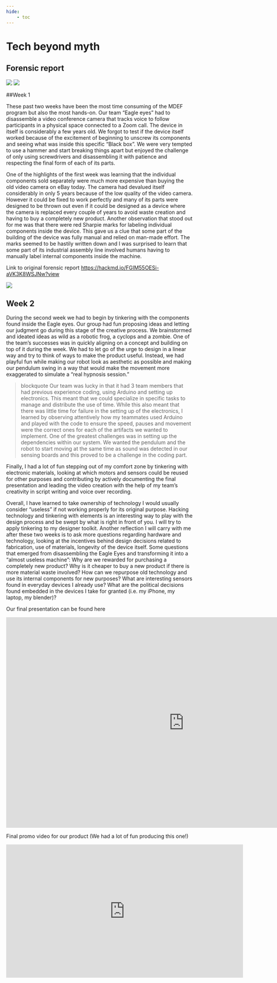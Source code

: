 ```yaml
---
hide:
    - toc
---
```


# Tech beyond myth

## Forensic report

![](../images/MT01/img3.gif)
![](../images/MT01/forensic.jpg)

##Week 1

These past two weeks have been the most time consuming of the MDEF program but also the most hands-on. Our team “Eagle eyes” had to disassemble a video conference camera that tracks voice to follow participants in a physical space connected to a Zoom call. The device in itself is considerably a few years old. We forgot to test if the device itself worked because of the excitement of beginning to unscrew its components and seeing what was inside this specific “Black box”. We were very tempted to use a hammer and start breaking things apart but enjoyed the challenge of only using screwdrivers and disassembling it with patience and respecting the final form of each of its parts.

One of the highlights of the first week was learning that the individual components sold separately were much more expensive than buying the old video camera on eBay today. The camera had devalued itself considerably in only 5 years because of the low quality of the video camera. However it could be fixed to work perfectly and many of its parts were designed to be thrown out even if it could be designed as a device where the camera is replaced every couple of years to avoid waste creation and having to buy a completely new product. Another observation that stood out for me was that there were red Sharpie marks for labeling individual components inside the device. This gave us a clue that some part of the building of the device was fully manual and relied on man-made effort. The marks seemed to be hastily written down and I was surprised to learn that some part of its industrial assembly line involved humans having to manually label internal components inside the machine.

Link to original forensic report
https://hackmd.io/FGIM55OESi-aVK3K8WSJNw?view

![](../images/MT01/forensic2.jpeg)

## Week 2
During the second week we had to begin by tinkering with the components found inside the Eagle eyes. Our group had fun proposing ideas and letting our judgment go during this stage of the creative process. We brainstormed and ideated ideas as wild as a robotic frog, a cyclops and a zombie. One of the team’s successes was in quickly aligning on a concept and building on top of it during the week. We had to let go of the urge to design in a linear way and try to think of ways to make the product useful. Instead, we had playful fun while making our robot look as aesthetic as possible and making our pendulum swing in a way that would make the movement more exaggerated to simulate a “real hypnosis session.”

>blockquote
Our team was lucky in that it had 3 team members that had previous experience coding, using Arduino and setting up electronics. This meant that we could specialize in specific tasks to manage and distribute the use of time. While this also meant that there was little time for failure in the setting up of the electronics, I learned by observing attentively how my teammates used Arduino and played with the code to ensure the speed, pauses and movement were the correct ones for each of the artifacts we wanted to implement. One of the greatest challenges was in setting up the dependencies within our system. We wanted the pendulum and the robot to start moving at the same time as sound was detected in our sensing boards and this proved to be a challenge in the coding part.

Finally, I had a lot of fun stepping out of my comfort zone by tinkering with electronic materials, looking at which motors and sensors could be reused for other purposes and contributing by actively documenting the final presentation and leading the video creation with the help of my team’s creativity in script writing and voice over recording.

Overall, I have learned to take ownership of technology I would usually consider “useless” if not working properly for its original purpose. Hacking technology and tinkering with elements is an interesting way to play with the design process and be swept by what is right in front of you. I will try to apply tinkering to my designer toolkit. Another reflection I will carry with me after these two weeks is to ask more questions regarding hardware and technology, looking at the incentives behind design decisions related to fabrication, use of materials, longevity of the device itself. Some questions that emerged from disassembling the Eagle Eyes and transforming it into a “almost useless machine”: Why are we rewarded for purchasing a completely new product? Why is it cheaper to buy a new product if there is more material waste involved? How can we repurpose old technology and use its internal components for new purposes? What are interesting sensors found in everyday devices I already use? What are the political decisions found embedded in the devices I take for granted (i.e. my iPhone, my laptop, my blender)?

Our final presentation can be found here
<iframe src="https://docs.google.com/presentation/d/e/2PACX-1vTTQO_XSIxVUyx1t2SV1jZkZ3d_LaPaoD0acKGtcLQjWj1S_JzVHuQOAZpkNnTIJoewtk_96gw2rgTW/embed?start=false&loop=false&delayms=3000" frameborder="0" width="960" height="569" allowfullscreen="true" mozallowfullscreen="true" webkitallowfullscreen="true"></iframe>

Final promo video for our product (We had a lot of fun producing this one!)
<iframe width="640" height="360" src="https://www.youtube.com/embed/E9ExftAZnVA" title="Tech beyond Myth - Almost useless machine" frameborder="0" allow="accelerometer; autoplay; clipboard-write; encrypted-media; gyroscope; picture-in-picture" allowfullscreen></iframe>

